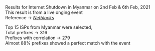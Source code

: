 Results for Internet Shutdown in Myanmar on 2nd Feb & 6th Feb, 2021 <br>
This result is from a live onging event <br>
Reference -> _[Netblocks](https://netblocks.org/reports/internet-disrupted-in-myanmar-amid-apparent-military-uprising-JBZrmlB6)_ <br>

Top 15 ISPs from Myanmar were selected, <br>
Total prefixes -> 316 <br>
Prefixes with correlation -> 279 <br>
Almost 88% prefixes showed a perfect match with the event <br>


